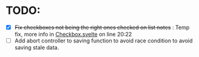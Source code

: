 # TODO:

- [x] ~~Fix checkboxes not being the right ones checked on list notes~~ : Temp fix, more info in [Checkbox.svelte](src/lib/components/Checkbox/Checkbox.svelte) on line 20:22
- [ ] Add abort controller to saving function to avoid race condition to avoid saving stale data.
